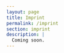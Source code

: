 ```yaml
---
layout: page
title: Imprint
permalink: /imprint
section: imprint
description: | 
  Coming soon.
---
```

